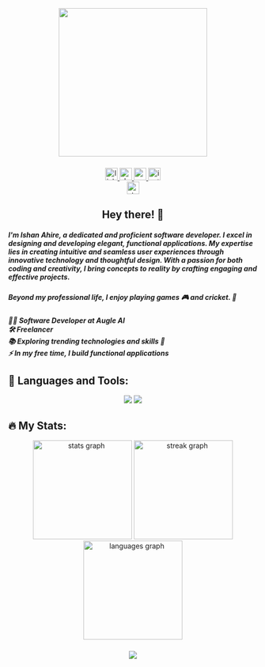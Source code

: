 <div align="center">
  <img height="300" src="https://miro.medium.com/max/1400/0*enrI7BXUzwJEomlq.gif" />
</div>

###

<div align="center">
  <a href="https://www.linkedin.com/in/ishan-ahire-256135219/" target="_blank">
    <img src="https://img.shields.io/static/v1?message=LinkedIn&logo=linkedin&label=&color=0077B5&logoColor=white&labelColor=&style=for-the-badge" height="25" alt="linkedin logo" />
  </a>
  <a href="https://dev.to/ishan1712" target="_blank">
    <img src="https://img.shields.io/static/v1?message=dev.to&logo=dev.to&label=&color=0A0A0A&logoColor=white&labelColor=&style=for-the-badge" height="25" alt="devto logo" />
  </a>
  <a href="mailto:ishansahire11@gmail.com" target="_blank">
    <img src="https://img.shields.io/static/v1?message=Gmail&logo=gmail&label=ishansahire11@gmail.com&color=D14836&logoColor=white&labelColor=&style=for-the-badge" height="25" alt="gmail logo" />
  </a>
  <a href="https://www.instagram.com/ishan1712" target="_blank">
    <img src="https://img.shields.io/static/v1?message=Instagram&logo=instagram&label=&color=E4405F&logoColor=white&labelColor=&style=for-the-badge" height="25" alt="instagram logo" />
  </a>
  <br>
  <a href="https://stackoverflow.com/users/26006328/ishan-ahire" target="_blank">
    <img src="https://img.shields.io/static/v1?message=Stackoverflow&logo=stackoverflow&label=&color=FE7A16&logoColor=white&labelColor=&style=for-the-badge" height="25" alt="stackoverflow logo" />
  </a>
</div>

<h2 align="center"> <b>Hey there!</b> 👋</h2>

<div align="center">
  <h5 align="left">I'm <b>Ishan Ahire</b>, a dedicated and proficient software developer. I excel in designing and developing elegant, functional applications. My expertise lies in creating intuitive and seamless user experiences through innovative technology and thoughtful design. With a passion for both coding and creativity, I bring concepts to reality by crafting engaging and effective projects.</h5>

  <h5 align="left">Beyond my professional life, I enjoy playing games 🎮 and cricket. 🏏</h5>

  <h5 align="left">
    👨‍💻 Software Developer at Augle AI <br>
    🛠️ Freelancer <br>
    📚 Exploring trending technologies and skills 🍃 <br>
    ⚡ In my free time, I build functional applications
  </h5>
</div>

###

## 🔧 Languages and Tools:

<p align="center">
  <img src="https://skillicons.dev/icons?i=html,css,js,react,nodejs,java,py,qt,cpp,mysql,git,mysql,sqlite" />
  <img src="https://skillicons.dev/icons?i=express,mongo,linux,aws,docker,jenkins,postman,anaconda" />
</p>

###

## 🔥 My Stats:

<div align="center">
  <img src="https://github-readme-stats.vercel.app/api?username=Ishan1712&hide_title=false&hide_rank=false&show_icons=true&include_all_commits=true&count_private=true&disable_animations=false&theme=dracula&locale=en&hide_border=false" height="200" alt="stats graph" />
  <img src="https://streak-stats.demolab.com?user=Ishan1712&locale=en&mode=daily&theme=dracula&hide_border=false&border_radius=5" height="200" alt="streak graph" />
  <img src="https://github-readme-stats.vercel.app/api/top-langs?username=Ishan1712&locale=en&hide_title=false&layout=compact&card_width=320&langs_count=5&theme=dracula&hide_border=false" height="200" alt="languages graph" />
</div>

###

<div align="center">
  <img src="https://profile-counter.glitch.me/Ishan1712/count.svg?"  />
</div>
